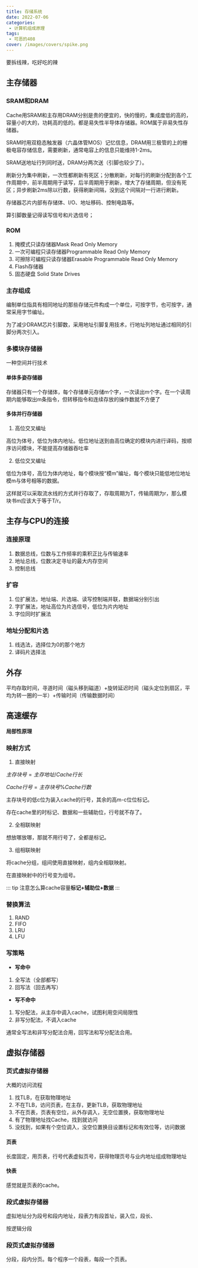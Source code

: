 ```yaml
---
title: 存储系统
date: 2022-07-06
categories:
 - 计算机组成原理
tags:
 - 可恶的408
cover: /images/covers/spike.png
---
```


要拆线辣，吃好吃的辣

<!-- more -->

## 主存储器

### SRAM和DRAM

Cache用SRAM和主存用DRAM分别是贵的便宜的，快的慢的，集成度低的高的，容量小的大的，功耗高的低的。都是易失性半导体存储器。ROM属于非易失性存储器。

SRAM时用双稳态触发器（六晶体管MOS）记忆信息，DRAM用三极管的上的栅极电容存储信息，需要刷新，通常电容上的信息只能维持1-2ms。

SRAM送地址行列同时送，DRAM分两次送（引脚也较少了）。

刷新分为集中刷新，一次性都刷新有死区；分散刷新，对每行的刷新分配到各个工作周期中，前半周期用于读写，后半周期用于刷新，增大了存储周期，但没有死区；异步刷新2ms除以行数，获得刷新间隔，没到这个间隔对一行进行刷新。

存储器芯片内部有存储体、I/O、地址移码、控制电路等。

算引脚数量记得读写信号和片选信号；

### ROM

1. 掩模式只读存储器Mask Read Only Memory
2. 一次可编程只读存储器Programmable Read Only Memory
3. 可擦除可编程只读存储器Erasable Programmable Read Only Memory
4. Flash存储器
5. 固态硬盘 Solid State Drives

### 主存组成

编制单位指具有相同地址的那些存储元件构成一个单位，可按字节，也可按字，通常采用字节编址。

为了减少DRAM芯片引脚数，采用地址引脚复用技术，行地址列地址通过相同的引脚分两次引入。

### 多模块存储器

一种空间并行技术

#### 单体多姿存储器

存储器只有一个存储体，每个存储单元存储m个字，一次读出m个字。在一个读周期内能够取出m条指令，但转移指令和连续存放的操作数就不方便了

#### 多体并行存储器

1. 高位交叉编址

高位为体号，低位为体内地址。低位地址送到由高位确定的模块内进行译码，按顺序访问模块，不能提高存储器吞吐率

2. 低位交叉编址

低位为体号，高位为体内地址，每个模块按“模m”编址，每个模块只能低地位地址模m与体号相等的数据。

这样就可以采取流水线的方式并行存取了，存取周期为T，传输周期为r，那么模块书m应该大于等于T/r。

## 主存与CPU的连接

### 连接原理

1. 数据总线，位数与工作频率的乘积正比与传输速率
2. 地址总线，位数决定寻址的最大内存空间
3. 控制总线

### 扩容

1. 位扩展法，地址端、片选端、读写控制端并联，数据端分别引出
2. 字扩展法，地址高位为片选信号，低位为片内地址
3. 字位同时扩展法

### 地址分配和片选

1. 线选法，选择位为0的那个地方
2. 译码片选择法

## 外存

平均存取时间，寻道时间（磁头移到磁道）+旋转延迟时间（磁头定位到扇区，平均为转一圈的一半）+传输时间（传输数据时间）

## 高速缓存

**局部性原理**

### 映射方式

1. 直接映射

$主存块号=主存地址/Cache行长$
 
$Cache行号=主存块号\%Cache行数$

主存块号的低c位为装入cache的行号，其余的高m-c位位标记。

存在cache里的时标记、数据和一些辅助位，行号就不存了。

2. 全相联映射

想放哪放哪，那就不用行号了，全都是标记。

3. 组相联映射

将cache分组，组间使用直接映射，组内全相联映射。

在直接映射中的行号变为组号。

::: tip
注意怎么算cache容量**标记+辅助位+数据**
:::

### 替换算法

1. RAND
2. FIFO
3. LRU
4. LFU


### 写策略

- **写命中**

1. 全写法（全部都写）
2. 回写法（回去再写）

- **写不命中**

1. 写分配法，从主存中调入cache，试图利用空间局限性
2. 非写分配法，不调入cache

通常全写法和非写分配法合用，回写法和写分配法合用。


## 虚拟存储器

### 页式虚拟存储器

大概的访问流程

1. 找TLB，在获取物理地址
2. 不在TLB，访问页表，在主存，更新TLB，获取物理地址
3. 不在页表，页表有空位，从外存调入，无空位置换，获取物理地址
4. 有了物理地址找Cache，找到就访问
5. 没找到，如果有个空位调入，没空位置换目设置标记和有效位等，访问数据


#### 页表

长度固定，用页表，行号代表虚拟页号，获得物理页号与业内地址组成物理地址

#### 快表

感觉就是页表的cache。

### 段式虚拟存储器

虚拟地址分为段号和段内地址，段表力有段首址，装入位，段长、

按逻辑分段

### 段页式虚拟存储器

分段，段内分页。每个程序一个段表，每段一个页表。